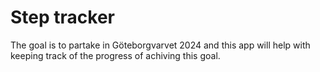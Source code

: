 # Step tracker

The goal is to partake in Göteborgvarvet 2024 and this app will help with keeping track of the progress of achiving this goal.
